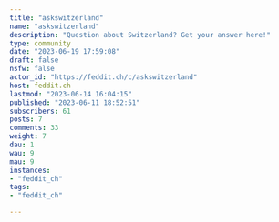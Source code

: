 ```yaml
---
title: "askswitzerland" 
name: "askswitzerland"
description: "Question about Switzerland? Get your answer here!"
type: community
date: "2023-06-19 17:59:08"
draft: false
nsfw: false
actor_id: "https://feddit.ch/c/askswitzerland"
host: feddit.ch
lastmod: "2023-06-14 16:04:15"
published: "2023-06-11 18:52:51"
subscribers: 61
posts: 7
comments: 33
weight: 7
dau: 1
wau: 9
mau: 9
instances:
- "feddit_ch"
tags: 
- "feddit_ch"

---
```

